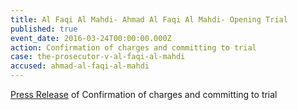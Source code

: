 ```yaml
---
title: Al Faqi Al Mahdi- Ahmad Al Faqi Al Mahdi- Opening Trial
published: true
event_date: 2016-03-24T00:00:00.000Z
action: Confirmation of charges and committing to trial
case: the-prosecutor-v-al-faqi-al-mahdi
accused: ahmad-al-faqi-al-mahdi
---
```



[Press Release](https://www.icc-cpi.int/en_menus/icc/press%20and%20media/press%20releases/Pages/pr1204.aspx) of Confirmation of charges and committing to trial